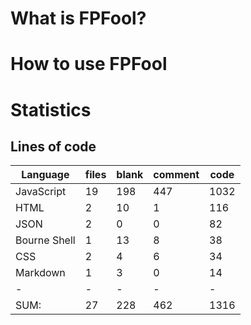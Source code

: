 # What is FPFool?

# How to use FPFool

# Statistics

## Lines of code
|Language                     |files          |blank        |comment           |code|
|-----------------------------|---------------|-------------|------------------|----|
|JavaScript                   |   19          |  198        |    447           |1032|
|HTML                         |    2          |   10        |      1           | 116|
|JSON                         |    2          |    0        |      0           |  82|
|Bourne Shell                 |    1          |   13        |      8           |  38|
|CSS                          |    2          |    4        |      6           |  34|
|Markdown                     |    1          |    3        |      0           |  14|
|-                            |-              |-            |-                 |-   |
|SUM:                         |   27          |  228        |    462           |1316|
